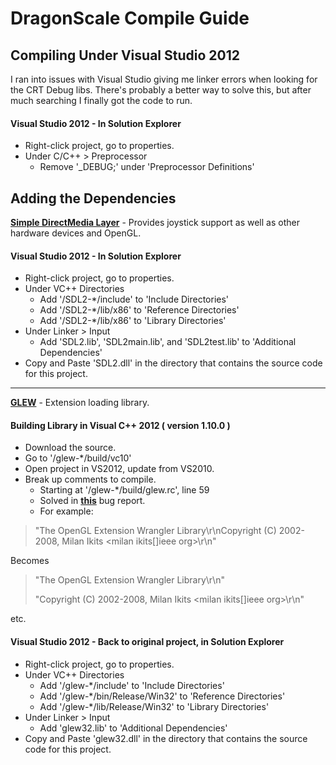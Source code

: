 # DragonScale Compile Guide

## Compiling Under Visual Studio 2012

I ran into issues with Visual Studio giving me linker errors when looking for the CRT Debug libs. There's probably a better way to solve this, but after
much searching I finally got the code to run.
#### Visual Studio 2012 - In Solution Explorer
- Right-click project, go to properties.
- Under C/C++ > Preprocessor
	- Remove '_DEBUG;' under 'Preprocessor Definitions'

## Adding the Dependencies

[**Simple DirectMedia Layer**](http://www.libsdl.org/tmp/download-2.0.php) - Provides joystick support as well as other hardware devices and OpenGL.
#### Visual Studio 2012 - In Solution Explorer
- Right-click project, go to properties.
- Under VC++ Directories
	- Add '<SDL2 Path>/SDL2-*/include' to 'Include Directories'
	- Add '<SDL2 Path>/SDL2-*/lib/x86' to 'Reference Directories'
	- Add '<SDL2 Path>/SDL2-*/lib/x86' to 'Library Directories'
- Under Linker > Input
	- Add 'SDL2.lib', 'SDL2main.lib', and 'SDL2test.lib' to 'Additional Dependencies'
- Copy and Paste 'SDL2.dll' in the directory that contains the source code for this project.

---

[**GLEW**](http://glew.sourceforge.net/) - Extension loading library.
#### Building Library in Visual C++ 2012 ( version 1.10.0 )
- Download the source.
- Go to '<GLEW Path>/glew-*/build/vc10'
- Open project in VS2012, update from VS2010.
- Break up comments to compile.
	- Starting at '<GLEW Path>/glew-*/build/glew.rc', line 59
	- Solved in [**this**](http://sourceforge.net/p/glew/bugs/201/) bug report.
	- For example:

> "The OpenGL Extension Wrangler Library\r\nCopyright (C) 2002-2008, Milan Ikits <milan ikits[]ieee org>\r\n"

Becomes

> "The OpenGL Extension Wrangler Library\r\n"
> 
> "Copyright (C) 2002-2008, Milan Ikits <milan ikits[]ieee org>\r\n"

etc.

#### Visual Studio 2012 - Back to original project, in Solution Explorer
- Right-click project, go to properties.
- Under VC++ Directories
	- Add '<GLEW Path>/glew-*/include' to 'Include Directories'
	- Add '<GLEW Path>/glew-*/bin/Release/Win32' to 'Reference Directories'
	- Add '<GLEW Path>/glew-*/lib/Release/Win32' to 'Library Directories'
- Under Linker > Input
	- Add 'glew32.lib' to 'Additional Dependencies'
- Copy and Paste 'glew32.dll' in the directory that contains the source code for this project.